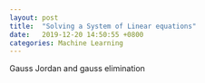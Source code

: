 ```yaml
---
layout: post
title:  "Solving a System of Linear equations"
date:   2019-12-20 14:50:55 +0800
categories: Machine Learning
---
```


Gauss Jordan and gauss elimination